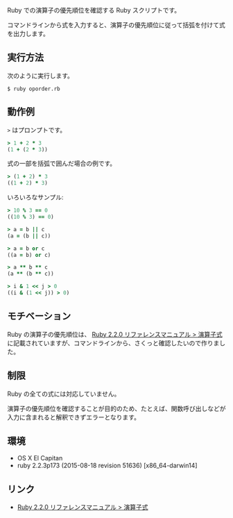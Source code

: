 Ruby での演算子の優先順位を確認する Ruby スクリプトです。

コマンドラインから式を入力すると、演算子の優先順位に従って括弧を付けて式を出力します。

## 実行方法

次のように実行します。

```
$ ruby oporder.rb
```

## 動作例

`>` はプロンプトです。


```ruby
> 1 + 2 * 3
(1 + (2 * 3))
```

式の一部を括弧で囲んだ場合の例です。

```ruby
> (1 + 2) * 3
((1 + 2) * 3)
```

いろいろなサンプル:

```ruby
> 10 % 3 == 0
((10 % 3) == 0)

> a = b || c
(a = (b || c))

> a = b or c
((a = b) or c)

> a ** b ** c
(a ** (b ** c))

> i & 1 << j > 0
((i & (1 << j)) > 0)
```

## モチベーション

Ruby の演算子の優先順位は、 [Ruby 2.2.0 リファレンスマニュアル > 演算子式](http://docs.ruby-lang.org/ja/2.2.0/doc/spec=2foperator.html) に記載されていますが、コマンドラインから、さくっと確認したいので作りました。

## 制限

Ruby の全ての式には対応していません。

演算子の優先順位を確認することが目的のため、たとえば、関数呼び出しなどが入力に含まれると解釈できずエラーとなります。

## 環境

- OS X El Capitan
- ruby 2.2.3p173 (2015-08-18 revision 51636) [x86_64-darwin14]

## リンク

- [Ruby 2.2.0 リファレンスマニュアル > 演算子式](http://docs.ruby-lang.org/ja/2.2.0/doc/spec=2foperator.html)

